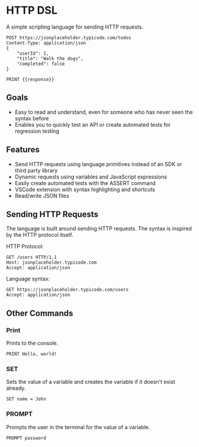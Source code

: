 # HTTP DSL

A simple scripting language for sending HTTP requests.

```
POST https://jsonplaceholder.typicode.com/todos
Content-Type: application/json
{
    "userId": 1,
    "title": "Walk the dogs",
    "completed": false
}

PRINT {{response}}
```

## Goals
- Easy to read and understand, even for someone who has never seen the syntax before
- Enables you to quickly test an API or create automated tests for regression testing

## Features
- Send HTTP requests using language primitives instead of an SDK or third party library
- Dynamic requests using variables and JavaScript expressions
- Easily create automated tests with the ASSERT command
- VSCode extension with syntax highlighting and shortcuts
- Read/write JSON files

## Sending HTTP Requests
The language is built around sending HTTP requests. The syntax is inspired by the HTTP protocol itself.

HTTP Protocol:
```
GET /users HTTP/1.1
Host: jsonplaceholder.typicode.com
Accept: application/json
```

Language syntax:
```
GET https://jsonplaceholder.typicode.com/users
Accept: application/json
```

## Other Commands

### Print
Prints to the console.
```
PRINT Hello, world!
```

### SET
Sets the value of a variable and creates the variable if it doesn't exist already.
```
SET name = John
```

### PROMPT
Prompts the user in the terminal for the value of a variable.
```
PROMPT password
```